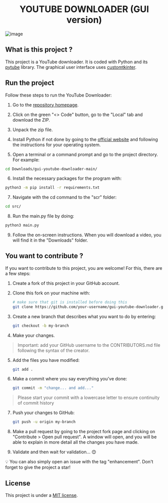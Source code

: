 <h1 align="center">YOUTUBE DOWNLOADER (GUI version)</h1>

![image](https://github.com/timotheeMM/gui-youtube-downloader/assets/143833750/c9afe365-210d-4ccd-9d58-5f0af248e5f7)

## What is this project ?

This project is a YouTube downloader. It is coded with Python and its [pytube](https://github.com/pytube/pytube) library. The graphical user interface uses [customtkinter](https://github.com/TomSchimansky/CustomTkinter).

## Run the project

Follow these steps to run the YouTube Downloader:

1. Go to the [repository homepage](https://github.com/timotheeMM/gui-youtube-downloader).

2. Click on the green "<> Code" button, go to the "Local" tab and download the ZIP.

3. Unpack the zip file.

4. Install Python if not done by going to the [official website](https://www.python.org/downloads/) and following the instructions for your operating system.

5. Open a terminal or a command prompt and go to the project directory. For example: 

```sh
cd Downloads/gui-youtube-downloader-main/
```

6. Install the necessary packages for the program with:

```sh
python3 -m pip install -r requirements.txt
```

7. Navigate with the cd command to the "scr" folder:

```sh
cd src/
```

8. Run the main.py file by doing:

```sh
python3 main.py
```

9. Follow the on-screen instructions. When you will download a video, you will find it in the "Downloads" folder.

## You want to contribute ?

If you want to contribute to this project, you are welcome! For this, there are a few steps:

1. Create a fork of this project in your GitHub account.

2. Clone this fork on your machine with:

    ```sh
    # make sure that git is installed before doing this
    git clone https://github.com/your-username/gui-youtube-downloader.git
    ```

3. Create a new branch that describes what you want to do by entering:

    ```sh
    git checkout -b my-branch
    ```

4. Make your changes.

> Important: add your GitHub username to the CONTRIBUTORS.md file following the syntax of the creator.

5. Add the files you have modified:

    ```sh
    git add .
    ```

6. Make a commit where you say everything you’ve done:

    ```sh
    git commit -m "change... and add..."
    ```

> Please start your commit with a lowercase letter to ensure continuity of commit history

7. Push your changes to GitHub:

    ```sh
    git push -u origin my-branch
    ```

8. Make a pull request by going to the project fork page and clicking on "Contribute > Open pull request". A window will open, and you will be able to explain in more detail all the changes you have made.

9. Validate and then wait for validation... :blush:

:bulb: You can also simply open an issue with the tag "enhancement". Don't forget to give the project a star!

## License

This project is under a [MIT license](https://github.com/timotheeMM/gui-youtube-downloader/blob/main/LICENSE).
